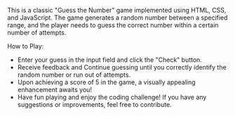 This is a classic "Guess the Number" game implemented using HTML, CSS, and JavaScript.
The game generates a random number between a specified range, and the player needs to guess the correct number within a certain number of attempts.

How to Play:
* Enter your guess in the input field and click the "Check" button.
* Receive feedback and Continue guessing until you correctly identify the random number or run out of attempts.
* Upon achieving a score of 5 in the game, a visually appealing enhancement awaits you! 
* Have fun playing and enjoy the coding challenge! If you have any suggestions or improvements, feel free to contribute.
